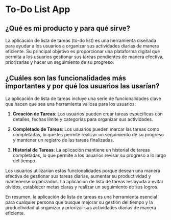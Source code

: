 # To-Do List App

## ¿Qué es mi producto y para qué sirve?

La aplicación de lista de tareas (to-do list) es una herramienta diseñada para ayudar a los usuarios a organizar sus actividades diarias de manera eficiente. Su principal objetivo es proporcionar una plataforma digital que permita a los usuarios gestionar sus tareas pendientes de manera efectiva, priorizarlas y hacer un seguimiento de su progreso.

## ¿Cuáles son las funcionalidades más importantes y por qué los usuarios las usarían?

La aplicación de lista de tareas incluye una serie de funcionalidades clave que hacen que sea una herramienta valiosa para los usuarios:

1. **Creación de Tareas**: Los usuarios pueden crear tareas específicas con detalles, fechas límite y categorías para organizar sus actividades.

5. **Completado de Tareas**: Los usuarios pueden marcar las tareas como completadas, lo que les permite realizar un seguimiento de su progreso y mantener un registro de las tareas finalizadas.

8. **Historial de Tareas**: La aplicación mantiene un historial de tareas completadas, lo que permite a los usuarios revisar su progreso a lo largo del tiempo.

Los usuarios utilizarían estas funcionalidades porque desean una manera efectiva de gestionar sus tareas diarias, aumentar su productividad y mantenerse organizados. La aplicación de lista de tareas les ayuda a evitar olvidos, establecer metas claras y realizar un seguimiento de sus logros.

En resumen, la aplicación de lista de tareas es una herramienta esencial para cualquier persona que busque mejorar su gestión del tiempo y la productividad al organizar y priorizar sus actividades diarias de manera eficiente.

